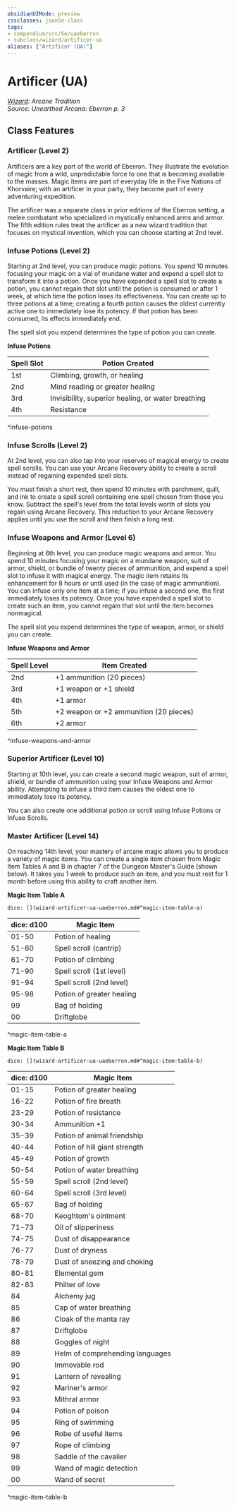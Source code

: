 ```yaml
---
obsidianUIMode: preview
cssclasses: json5e-class
tags:
- compendium/src/5e/uaeberron
- subclass/wizard/artificer-ua
aliases: ["Artificer (UA)"]
---
```

# Artificer (UA)
*[Wizard](wizard.md): Arcane Tradition*  
*Source: Unearthed Arcana: Eberron p. 3*  


## Class Features

### Artificer (Level 2)

Artificers are a key part of the world of Eberron. They illustrate the evolution of magic from a wild, unpredictable force to one that is becoming available to the masses. Magic items are part of everyday life in the Five Nations of Khorvaire; with an artificer in your party, they become part of every adventuring expedition.

The artificer was a separate class in prior editions of the Eberron setting, a melee combatant who specialized in mystically enhanced arms and armor. The fifth edition rules treat the artificer as a new wizard tradition that focuses on mystical invention, which you can choose starting at 2nd level.

### Infuse Potions (Level 2)

Starting at 2nd level, you can produce magic potions. You spend 10 minutes focusing your magic on a vial of mundane water and expend a spell slot to transform it into a potion. Once you have expended a spell slot to create a potion, you cannot regain that slot until the potion is consumed or after 1 week, at which time the potion loses its effectiveness. You can create up to three potions at a time; creating a fourth potion causes the oldest currently active one to immediately lose its potency. If that potion has been consumed, its effects immediately end.

The spell slot you expend determines the type of potion you can create.

**Infuse Potions**

| Spell Slot | Potion Created |
|------------|----------------|
| 1st | Climbing, growth, or healing |
| 2nd | Mind reading or greater healing |
| 3rd | Invisibility, superior healing, or water breathing |
| 4th | Resistance |
^infuse-potions

### Infuse Scrolls (Level 2)

At 2nd level, you can also tap into your reserves of magical energy to create spell scrolls. You can use your Arcane Recovery ability to create a scroll instead of regaining expended spell slots.

You must finish a short rest, then spend 10 minutes with parchment, quill, and ink to create a spell scroll containing one spell chosen from those you know. Subtract the spell's level from the total levels worth of slots you regain using Arcane Recovery. This reduction to your Arcane Recovery applies until you use the scroll and then finish a long rest.

### Infuse Weapons and Armor (Level 6)

Beginning at 6th level, you can produce magic weapons and armor. You spend 10 minutes focusing your magic on a mundane weapon, suit of armor, shield, or bundle of twenty pieces of ammunition, and expend a spell slot to infuse it with magical energy. The magic item retains its enhancement for 8 hours or until used (in the case of magic ammunition). You can infuse only one item at a time; if you infuse a second one, the first immediately loses its potency. Once you have expended a spell slot to create such an item, you cannot regain that slot until the item becomes nonmagical.

The spell slot you expend determines the type of weapon, armor, or shield you can create.

**Infuse Weapons and Armor**

| Spell Level | Item Created |
|-------------|--------------|
| 2nd | +1 ammunition (20 pieces) |
| 3rd | +1 weapon or +1 shield |
| 4th | +1 armor |
| 5th | +2 weapon or +2 ammunition (20 pieces) |
| 6th | +2 armor |
^infuse-weapons-and-armor

### Superior Artificer (Level 10)

Starting at 10th level, you can create a second magic weapon, suit of armor, shield, or bundle of ammunition using your Infuse Weapons and Armor ability. Attempting to infuse a third item causes the oldest one to immediately lose its potency.

You can also create one additional potion or scroll using Infuse Potions or Infuse Scrolls.

### Master Artificer (Level 14)

On reaching 14th level, your mastery of arcane magic allows you to produce a variety of magic items. You can create a single item chosen from Magic Item Tables A and B in chapter 7 of the Dungeon Master's Guide (shown below). It takes you 1 week to produce such an item, and you must rest for 1 month before using this ability to craft another item.

**Magic Item Table A**

`dice: [](wizard-artificer-ua-uaeberron.md#^magic-item-table-a)`

| dice: d100 | Magic Item |
|------------|------------|
| 01-50 | Potion of healing |
| 51-60 | Spell scroll (cantrip) |
| 61-70 | Potion of climbing |
| 71-90 | Spell scroll (1st level) |
| 91-94 | Spell scroll (2nd level) |
| 95-98 | Potion of greater healing |
| 99 | Bag of holding |
| 00 | Driftglobe |
^magic-item-table-a

**Magic Item Table B**

`dice: [](wizard-artificer-ua-uaeberron.md#^magic-item-table-b)`

| dice: d100 | Magic Item |
|------------|------------|
| 01-15 | Potion of greater healing |
| 16-22 | Potion of fire breath |
| 23-29 | Potion of resistance |
| 30-34 | Ammunition +1 |
| 35-39 | Potion of animal friendship |
| 40-44 | Potion of hill giant strength |
| 45-49 | Potion of growth |
| 50-54 | Potion of water breathing |
| 55-59 | Spell scroll (2nd level) |
| 60-64 | Spell scroll (3rd level) |
| 65-67 | Bag of holding |
| 68-70 | Keoghtom's ointment |
| 71-73 | Oil of slipperiness |
| 74-75 | Dust of disappearance |
| 76-77 | Dust of dryness |
| 78-79 | Dust of sneezing and choking |
| 80-81 | Elemental gem |
| 82-83 | Philter of love |
| 84 | Alchemy jug |
| 85 | Cap of water breathing |
| 86 | Cloak of the manta ray |
| 87 | Driftglobe |
| 88 | Goggles of night |
| 89 | Helm of comprehending languages |
| 90 | Immovable rod |
| 91 | Lantern of revealing |
| 92 | Mariner's armor |
| 93 | Mithral armor |
| 94 | Potion of poison |
| 95 | Ring of swimming |
| 96 | Robe of useful items |
| 97 | Rope of climbing |
| 98 | Saddle of the cavalier |
| 99 | Wand of magic detection |
| 00 | Wand of secret |
^magic-item-table-b